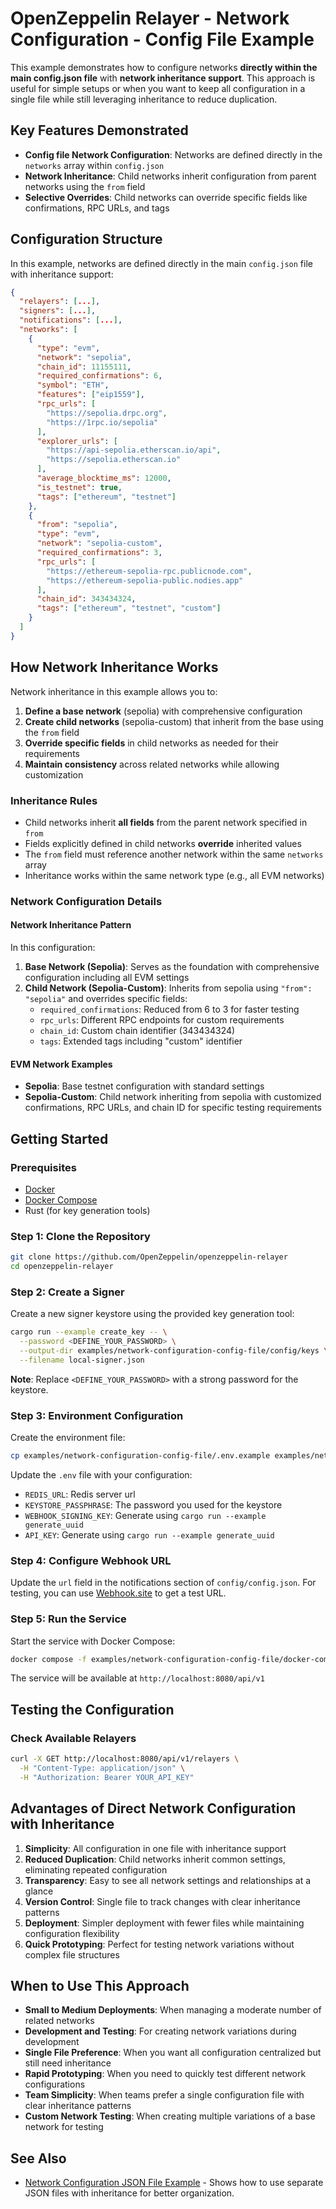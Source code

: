# OpenZeppelin Relayer - Network Configuration - Config File Example

This example demonstrates how to configure networks **directly within the main config.json file** with **network inheritance support**. This approach is useful for simple setups or when you want to keep all configuration in a single file while still leveraging inheritance to reduce duplication.

## Key Features Demonstrated

- **Config file Network Configuration**: Networks are defined directly in the `networks` array within `config.json`
- **Network Inheritance**: Child networks inherit configuration from parent networks using the `from` field
- **Selective Overrides**: Child networks can override specific fields like confirmations, RPC URLs, and tags

## Configuration Structure

In this example, networks are defined directly in the main `config.json` file with inheritance support:

```json
{
  "relayers": [...],
  "signers": [...],
  "notifications": [...],
  "networks": [
    {
      "type": "evm",
      "network": "sepolia",
      "chain_id": 11155111,
      "required_confirmations": 6,
      "symbol": "ETH",
      "features": ["eip1559"],
      "rpc_urls": [
        "https://sepolia.drpc.org",
        "https://1rpc.io/sepolia"
      ],
      "explorer_urls": [
        "https://api-sepolia.etherscan.io/api",
        "https://sepolia.etherscan.io"
      ],
      "average_blocktime_ms": 12000,
      "is_testnet": true,
      "tags": ["ethereum", "testnet"]
    },
    {
      "from": "sepolia",
      "type": "evm",
      "network": "sepolia-custom",
      "required_confirmations": 3,
      "rpc_urls": [
        "https://ethereum-sepolia-rpc.publicnode.com",
        "https://ethereum-sepolia-public.nodies.app"
      ],
      "chain_id": 343434324,
      "tags": ["ethereum", "testnet", "custom"]
    }
  ]
}
```

## How Network Inheritance Works

Network inheritance in this example allows you to:

1. **Define a base network** (sepolia) with comprehensive configuration
2. **Create child networks** (sepolia-custom) that inherit from the base using the `from` field
3. **Override specific fields** in child networks as needed for their requirements
4. **Maintain consistency** across related networks while allowing customization

### Inheritance Rules

- Child networks inherit **all fields** from the parent network specified in `from`
- Fields explicitly defined in child networks **override** inherited values
- The `from` field must reference another network within the same `networks` array
- Inheritance works within the same network type (e.g., all EVM networks)

### Network Configuration Details

#### Network Inheritance Pattern

In this configuration:

1. **Base Network (Sepolia)**: Serves as the foundation with comprehensive configuration including all EVM settings
2. **Child Network (Sepolia-Custom)**: Inherits from sepolia using `"from": "sepolia"` and overrides specific fields:
   - `required_confirmations`: Reduced from 6 to 3 for faster testing
   - `rpc_urls`: Different RPC endpoints for custom requirements
   - `chain_id`: Custom chain identifier (343434324)
   - `tags`: Extended tags including "custom" identifier


#### EVM Network Examples

- **Sepolia**: Base testnet configuration with standard settings
- **Sepolia-Custom**: Child network inheriting from sepolia with customized confirmations, RPC URLs, and chain ID for specific testing requirements

## Getting Started

### Prerequisites

- [Docker](https://docs.docker.com/get-docker/)
- [Docker Compose](https://docs.docker.com/compose/install/)
- Rust (for key generation tools)

### Step 1: Clone the Repository

```bash
git clone https://github.com/OpenZeppelin/openzeppelin-relayer
cd openzeppelin-relayer
```

### Step 2: Create a Signer

Create a new signer keystore using the provided key generation tool:

```bash
cargo run --example create_key -- \
  --password <DEFINE_YOUR_PASSWORD> \
  --output-dir examples/network-configuration-config-file/config/keys \
  --filename local-signer.json
```

**Note**: Replace `<DEFINE_YOUR_PASSWORD>` with a strong password for the keystore.

### Step 3: Environment Configuration

Create the environment file:

```bash
cp examples/network-configuration-config-file/.env.example examples/network-configuration-config-file/.env
```

Update the `.env` file with your configuration:

- `REDIS_URL`: Redis server url
- `KEYSTORE_PASSPHRASE`: The password you used for the keystore
- `WEBHOOK_SIGNING_KEY`: Generate using `cargo run --example generate_uuid`
- `API_KEY`: Generate using `cargo run --example generate_uuid`

### Step 4: Configure Webhook URL

Update the `url` field in the notifications section of `config/config.json`. For testing, you can use [Webhook.site](https://webhook.site) to get a test URL.

### Step 5: Run the Service

Start the service with Docker Compose:

```bash
docker compose -f examples/network-configuration-config-file/docker-compose.yaml up
```

The service will be available at `http://localhost:8080/api/v1`

## Testing the Configuration

### Check Available Relayers

```bash
curl -X GET http://localhost:8080/api/v1/relayers \
  -H "Content-Type: application/json" \
  -H "Authorization: Bearer YOUR_API_KEY"
```

## Advantages of Direct Network Configuration with Inheritance

1. **Simplicity**: All configuration in one file with inheritance support
2. **Reduced Duplication**: Child networks inherit common settings, eliminating repeated configuration
3. **Transparency**: Easy to see all network settings and relationships at a glance
4. **Version Control**: Single file to track changes with clear inheritance patterns
5. **Deployment**: Simpler deployment with fewer files while maintaining configuration flexibility
6. **Quick Prototyping**: Perfect for testing network variations without complex file structures

## When to Use This Approach

- **Small to Medium Deployments**: When managing a moderate number of related networks
- **Development and Testing**: For creating network variations during development
- **Single File Preference**: When you want all configuration centralized but still need inheritance
- **Rapid Prototyping**: When you need to quickly test different network configurations
- **Team Simplicity**: When teams prefer a single configuration file with clear inheritance patterns
- **Custom Network Testing**: When creating multiple variations of a base network for testing

## See Also

- [Network Configuration JSON File Example](../network-configuration-json-file/README.md) - Shows how to use separate JSON files with inheritance for better organization.
